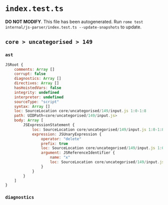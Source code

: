 # `index.test.ts`

**DO NOT MODIFY**. This file has been autogenerated. Run `rome test internal/js-parser/index.test.ts --update-snapshots` to update.

## `core > uncategorised > 149`

### `ast`

```javascript
JSRoot {
	comments: Array []
	corrupt: false
	diagnostics: Array []
	directives: Array []
	hasHoistedVars: false
	integrity: undefined
	interpreter: undefined
	sourceType: "script"
	syntax: Array []
	loc: SourceLocation core/uncategorised/149/input.js 1:0-1:8
	path: UIDPath<core/uncategorised/149/input.js>
	body: Array [
		JSExpressionStatement {
			loc: SourceLocation core/uncategorised/149/input.js 1:0-1:8
			expression: JSUnaryExpression {
				operator: "delete"
				prefix: true
				loc: SourceLocation core/uncategorised/149/input.js 1:0-1:8
				argument: JSReferenceIdentifier {
					name: "x"
					loc: SourceLocation core/uncategorised/149/input.js 1:7-1:8 (x)
				}
			}
		}
	]
}
```

### `diagnostics`

```

```
